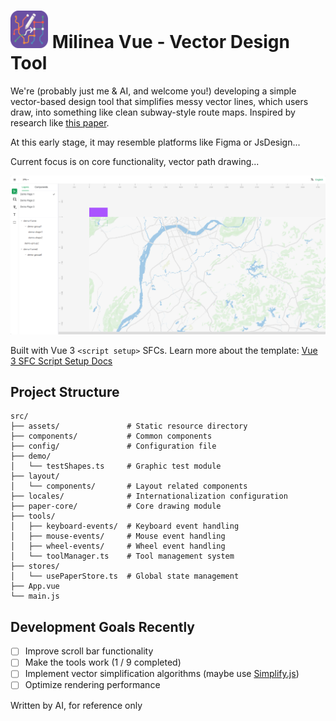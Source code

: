 # <img src="https://github.com/inspiringJackson/mycdn/blob/main/milinea-vue/logo5-1.svg" alt="logo" style="width: 60px; height: 60px;"> Milinea Vue - Vector Design Tool

We're (probably just me & AI, and welcome you!) developing a simple vector-based design tool that simplifies messy vector lines, which users draw, into something like clean subway-style route maps. Inspired by research like [this paper](http://www.jstott.me.uk/thesis/thesis-final.pdf).

At this early stage, it may resemble platforms like Figma or JsDesign... 

Current focus is on core functionality, vector path drawing...

![Preview](https://github.com/inspiringJackson/mycdn/blob/main/milinea-vue/preview4-28.png)

Built with Vue 3 `<script setup>` SFCs. Learn more about the template: [Vue 3 SFC Script Setup Docs](https://v3.vuejs.org/api/sfc-script-setup.html#sfc-script-setup)

## Project Structure
```
src/
├── assets/               # Static resource directory
├── components/           # Common components
├── config/               # Configuration file
├── demo/
│   └── testShapes.ts     # Graphic test module
├── layout/
│   └── components/       # Layout related components
├── locales/              # Internationalization configuration
├── paper-core/           # Core drawing module
├── tools/
│   ├── keyboard-events/  # Keyboard event handling
│   ├── mouse-events/     # Mouse event handling
│   ├── wheel-events/     # Wheel event handling
│   └── toolManager.ts    # Tool management system
├── stores/
│   └── usePaperStore.ts  # Global state management
├── App.vue
└── main.js
```

## Development Goals Recently

- [ ] Improve scroll bar functionality
- [ ] Make the tools work (1 / 9 completed)
- [ ] Implement vector simplification algorithms (maybe use [Simplify.js](https://mourner.github.io/simplify-js/))
- [ ] Optimize rendering performance

Written by AI, for reference only
